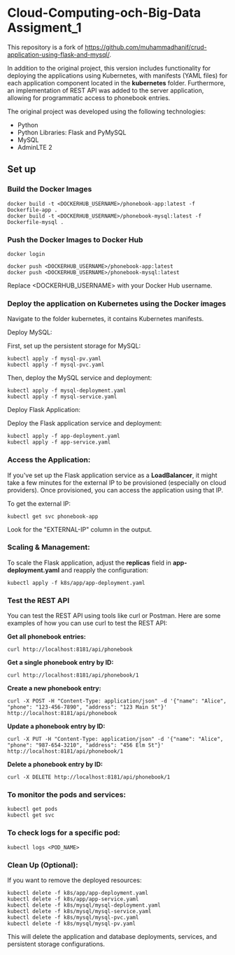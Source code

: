 # Cloud-Computing-och-Big-Data Assigment_1
This repository is a fork of https://github.com/muhammadhanif/crud-application-using-flask-and-mysql/.

In addition to the original project, this version includes functionality for deploying the applications using Kubernetes, with manifests (YAML files) for each application component located in the **kubernetes** folder. Furthermore, an implementation of REST API was added to the server application, allowing for programmatic access to phonebook entries.

The original project was developed using the following technologies:

- Python
- Python Libraries: Flask and PyMySQL
- MySQL
- AdminLTE 2

## Set up

### Build the Docker Images

```
docker build -t <DOCKERHUB_USERNAME>/phonebook-app:latest -f Dockerfile-app .
docker build -t <DOCKERHUB_USERNAME>/phonebook-mysql:latest -f Dockerfile-mysql .
```
### Push the Docker Images to Docker Hub
```
docker login

docker push <DOCKERHUB_USERNAME>/phonebook-app:latest
docker push <DOCKERHUB_USERNAME>/phonebook-mysql:latest
```
Replace <DOCKERHUB_USERNAME> with your Docker Hub username.

### Deploy the application on Kubernetes using the Docker images

Navigate to the folder kubernetes, it contains Kubernetes manifests.

Deploy MySQL:

First, set up the persistent storage for MySQL:

```
kubectl apply -f mysql-pv.yaml
kubectl apply -f mysql-pvc.yaml
```
Then, deploy the MySQL service and deployment:
```
kubectl apply -f mysql-deployment.yaml
kubectl apply -f mysql-service.yaml
```

Deploy Flask Application:

Deploy the Flask application service and deployment:
```
kubectl apply -f app-deployment.yaml
kubectl apply -f app-service.yaml
```

### Access the Application:

If you've set up the Flask application service as a **LoadBalancer**, it might take a few minutes for the external IP to be provisioned (especially on cloud providers). Once provisioned, you can access the application using that IP.

To get the external IP:
```
kubectl get svc phonebook-app
```
Look for the "EXTERNAL-IP" column in the output.

### Scaling & Management:

To scale the Flask application, adjust the **replicas** field in **app-deployment.yaml** and reapply the configuration:

```
kubectl apply -f k8s/app/app-deployment.yaml
```
### Test the REST API 

You can test the REST API using tools like curl or Postman. Here are some examples of how you can use curl to test the REST API:

**Get all phonebook entries:**
```
curl http://localhost:8181/api/phonebook
```

**Get a single phonebook entry by ID:**
```
curl http://localhost:8181/api/phonebook/1
```

**Create a new phonebook entry:**
```
curl -X POST -H "Content-Type: application/json" -d '{"name": "Alice", "phone": "123-456-7890", "address": "123 Main St"}' http://localhost:8181/api/phonebook
```

**Update a phonebook entry by ID:**
```
curl -X PUT -H "Content-Type: application/json" -d '{"name": "Alice", "phone": "987-654-3210", "address": "456 Elm St"}' http://localhost:8181/api/phonebook/1
```

**Delete a phonebook entry by ID:**
```
curl -X DELETE http://localhost:8181/api/phonebook/1
```

### To monitor the pods and services:
```
kubectl get pods
kubectl get svc
```

### To check logs for a specific pod:
```
kubectl logs <POD_NAME>
```

### Clean Up (Optional):

If you want to remove the deployed resources:

```
kubectl delete -f k8s/app/app-deployment.yaml
kubectl delete -f k8s/app/app-service.yaml
kubectl delete -f k8s/mysql/mysql-deployment.yaml
kubectl delete -f k8s/mysql/mysql-service.yaml
kubectl delete -f k8s/mysql/mysql-pvc.yaml
kubectl delete -f k8s/mysql/mysql-pv.yaml
```
This will delete the application and database deployments, services, and persistent storage configurations.
